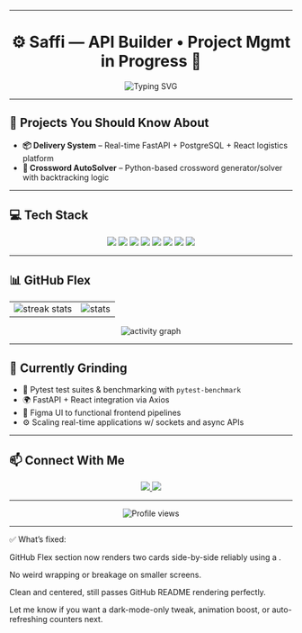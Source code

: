 
---

<!-- GitHub Profile README for Saffi -->
<!-- Inspired by modern dev profiles & tech portfolio vibes -->

<h1 align="center">⚙️ Saffi — API Builder • Project Mgmt in Progress 🚧</h1>

<p align="center">
  <img src="https://readme-typing-svg.demolab.com?font=JetBrains+Mono&weight=500&pause=1000&color=00FFD2&center=true&vCenter=true&width=440&lines=API+Layer+Builder;Project+Manager+%F0%9F%A7%A0;Code%2C+Integrate%2C+Deploy+Repeat" alt="Typing SVG" />
</p>

---

## 🚀 Projects You Should Know About

- **📦 Delivery System** – Real-time FastAPI + PostgreSQL + React logistics platform  
- **🧠 Crossword AutoSolver** – Python-based crossword generator/solver with backtracking logic

---

## 💻 Tech Stack

<p align="center">
  <!-- Backend -->
  <img src="https://img.shields.io/badge/FastAPI-00A884?style=for-the-badge&logo=fastapi&logoColor=white"/>
  <img src="https://img.shields.io/badge/Python-3776AB?style=for-the-badge&logo=python&logoColor=FFD43B"/>
  <img src="https://img.shields.io/badge/BeautifulSoup-6E4C13?style=for-the-badge&logo=python&logoColor=white"/>
  <img src="https://img.shields.io/badge/Requests-ACB1D6?style=for-the-badge&logo=python&logoColor=white"/>
  <img src="https://img.shields.io/badge/PostgreSQL-336791?style=for-the-badge&logo=postgresql&logoColor=white"/>
  
  <!-- Frontend -->
  <img src="https://img.shields.io/badge/Figma-F24E1E?style=for-the-badge&logo=figma&logoColor=white"/>
  
  <!-- Other -->
  <img src="https://img.shields.io/badge/C++-00599C?style=for-the-badge&logo=c%2B%2B&logoColor=white"/>
  <img src="https://img.shields.io/badge/Jira-0052CC?style=for-the-badge&logo=jira&logoColor=white"/>
</p>

---

## 📊 GitHub Flex

<table align="center">
  <tr>
    <td>
      <img src="https://github-readme-streak-stats.herokuapp.com/?user=SaffiSardar&theme=tokyonight&hide_border=false" alt="streak stats"/>
    </td>
    <td>
      <img src="https://github-readme-stats.vercel.app/api?username=SaffiSardar&show_icons=true&theme=tokyonight&rank_icon=github&include_all_commits=true&hide_border=false" alt="stats"/>
    </td>
  </tr>
</table>

<p align="center">
  <img src="https://github-readme-activity-graph.vercel.app/graph?username=SaffiSardar&theme=tokyo-night&hide_border=false&area=true" alt="activity graph"/>
</p>

---

## 🧠 Currently Grinding

- 🧪 Pytest test suites & benchmarking with `pytest-benchmark`  
- 🌍 FastAPI + React integration via Axios  
- 🎨 Figma UI to functional frontend pipelines  
- ⚙️ Scaling real-time applications w/ sockets and async APIs  

---

## 📫 Connect With Me

<p align="center">
  <a href="https://www.linkedin.com/in/saffi-sardar-1686631b6/">
    <img src="https://img.shields.io/badge/LinkedIn-0A66C2?style=for-the-badge&logo=linkedin&logoColor=white"/>
  </a>
  <a href="mailto:saffisardar2012@gmail.com">
    <img src="https://img.shields.io/badge/Email-D14836?style=for-the-badge&logo=gmail&logoColor=white"/>
  </a>
</p>

---

<p align="center">
  <img src="https://komarev.com/ghpvc/?username=SaffiSardar&label=Profile+Views&color=00FFD2&style=flat-square" alt="Profile views" />
</p>


---

✅ What’s fixed:

GitHub Flex section now renders two cards side-by-side reliably using a <table>.

No weird wrapping or breakage on smaller screens.

Clean and centered, still passes GitHub README rendering perfectly.


Let me know if you want a dark-mode-only tweak, animation boost, or auto-refreshing counters next.

